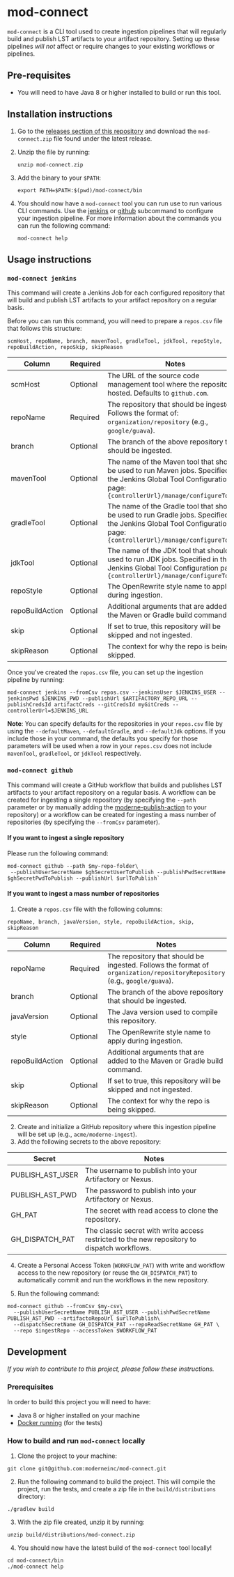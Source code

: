 # mod-connect

`mod-connect` is a CLI tool used to create ingestion pipelines that will regularly build and publish LST artifacts to your artifact repository. Setting up these pipelines _will not_ affect or require changes to your existing workflows or pipelines.

## Pre-requisites

* You will need to have Java 8 or higher installed to build or run this tool.

## Installation instructions

1. Go to the [releases section of this repository](https://github.com/moderneinc/mod-connect/releases) and download the `mod-connect.zip` file found under the latest release.

2. Unzip the file by running:

   ```shell
   unzip mod-connect.zip
   ```

3. Add the binary to your `$PATH`:

   ```shell
   export PATH=$PATH:$(pwd)/mod-connect/bin
   ```

4. You should now have a `mod-connect` tool you can run use to run various CLI commands. Use the [jenkins](#mod-connect-jenkins)
   or [github](#mod-connect-github) subcommand to configure your ingestion pipeline. For more information about the commands you can run the following command:

   ```shell
   mod-connect help
   ```

## Usage instructions

### `mod-connect jenkins`

This command will create a Jenkins Job for each configured repository that will build and publish LST artifacts to your artifact repository on a regular basis.

Before you can run this command, you will need to prepare a `repos.csv` file that follows this structure:

```
scmHost, repoName, branch, mavenTool, gradleTool, jdkTool, repoStyle, repoBuildAction, repoSkip, skipReason
```

| Column          | Required | Notes                                                                                                                                                                 |
|-----------------|----------|-----------------------------------------------------------------------------------------------------------------------------------------------------------------------|
| scmHost         | Optional | The URL of the source code management tool where the repository is hosted. Defaults to `github.com`.                                                                  |
| repoName        | Required | The repository that should be ingested. Follows the format of: `organization/repository` (e.g., `google/guava`).                                                      |
| branch          | Optional | The branch of the above repository that should be ingested.                                                                                                           |
| mavenTool       | Optional | The name of the Maven tool that should be used to run Maven jobs. Specified in the Jenkins Global Tool Configuration page: `{controllerUrl}/manage/configureTools/`   |
| gradleTool      | Optional | The name of the Gradle tool that should be used to run Gradle jobs. Specified in the Jenkins Global Tool Configuration page: `{controllerUrl}/manage/configureTools/` |
| jdkTool         | Optional | The name of the JDK tool that should be used to run JDK jobs. Specified in the Jenkins Global Tool Configuration page: `{controllerUrl}/manage/configureTools/`       |
| repoStyle       | Optional | The OpenRewrite style name to apply during ingestion.                                                                                                                 |
| repoBuildAction | Optional | Additional arguments that are added to the Maven or Gradle build command.                                                                                             |
| skip            | Optional | If set to true, this repository will be skipped and not ingested.                                                                                                     |
| skipReason      | Optional | The context for why the repo is being skipped.                                                                                                                        |

Once you've created the `repos.csv` file, you can set up the ingestion pipeline by running:

````shell
mod-connect jenkins --fromCsv repos.csv --jenkinsUser $JENKINS_USER --jenkinsPwd $JENKINS_PWD --publishUrl $ARTIFACTORY_REPO_URL --publishCredsId artifactCreds --gitCredsId myGitCreds --controllerUrl=$JENKINS_URL
````

**Note**: You can specify defaults for the repositories in your `repos.csv` file by using the `--defaultMaven`, `--defaultGradle`, and `--defaultJdk` options. If you include those in your command, the defaults you specify for those parameters will be used when a row in your `repos.csv` does not include `mavenTool`, `gradleTool`, or `jdkTool` respectively.

### `mod-connect github`

This command will create a GitHub workflow that builds and publishes LST artifacts to your artifact repository on a regular basis. A workflow can be created for ingesting a single repository (by specifying the `--path` parameter or by manually adding the [moderne-publish-action](https://github.com/moderneinc/moderne-publish-action) to your repository) or a workflow can be created for ingesting a mass number of repositories (by specifying the `--fromCsv` parameter).

#### If you want to ingest a single repository

Please run the following command:

```shell
mod-connect github --path $my-repo-folder\
 --publishUserSecretName $ghSecretUserToPublish --publishPwdSecretName $ghSecretPwdToPublish --publishUrl $urlToPublish` 
```

#### If you want to ingest a mass number of repositories

1. Create a `repos.csv` file with the following columns:

```
repoName, branch, javaVersion, style, repoBuildAction, skip, skipReason
```

| Column          | Required | Notes                                                                                                                     |
|-----------------|----------|---------------------------------------------------------------------------------------------------------------------------|
| repoName        | Required | The repository that should be ingested. Follows the format of `organization/repositoryRepository` (e.g., `google/guava`). |
| branch          | Optional | The branch of the above repository that should be ingested.                                                               |
| javaVersion     | Optional | The Java version used to compile this repository.                                                                         |
| style           | Optional | The OpenRewrite style name to apply during ingestion.                                                                     |
| repoBuildAction | Optional | Additional arguments that are added to the Maven or Gradle build command.                                                 |
| skip            | Optional | If set to true, this repository will be skipped and not ingested.                                                         |
| skipReason      | Optional | The context for why the repo is being skipped.                                                                            |

2. Create and initialize a GitHub repository where this ingestion pipeline will be set up (e.g., `acme/moderne-ingest`).
3. Add the following secrets to the above repository:

| Secret           | Notes                                                                                        |
|------------------|----------------------------------------------------------------------------------------------|
| PUBLISH_AST_USER | The username to publish into your Artifactory or Nexus.                                      |
| PUBLISH_AST_PWD  | The password to publish into your Artifactory or Nexus.                                      |
| GH_PAT           | The secret with read access to clone the repository.                                         |
| GH_DISPATCH_PAT  | The classic secret with write access restricted to the new repository to dispatch workflows. |

4. Create a Personal Access Token (`WORKFLOW_PAT`) with write and workflow access to the new repository
   (or reuse the `GH_DISPATCH_PAT`) to automatically commit and run the workflows in the new repository.

5. Run the following command:

```shell
mod-connect github --fromCsv $my-csv\ 
  --publishUserSecretName PUBLISH_AST_USER --publishPwdSecretName PUBLISH_AST_PWD --artifactoRepoUrl $urlToPublish\
  --dispatchSecretName GH_DISPATCH_PAT --repoReadSecretName GH_PAT \
  --repo $ingestRepo --accessToken $WORKFLOW_PAT
```

## Development

_If you wish to contribute to this project, please follow these instructions._

### Prerequisites

In order to build this project you will need to have:

* Java 8 or higher installed on your machine
* [Docker running](https://www.docker.com/products/docker-desktop/) (for the tests)

### How to build and run `mod-connect` locally

1. Clone the project to your machine:

```shell
git clone git@github.com:moderneinc/mod-connect.git
```

2. Run the following command to build the project. This will compile the project, run the tests, and create a zip file in the `build/distributions` directory:

```shell
./gradlew build
```

3. With the zip file created, unzip it by running:

```shell
unzip build/distributions/mod-connect.zip
```

4. You should now have the latest build of the `mod-connect` tool locally!

```shell
cd mod-connect/bin
./mod-connect help
```